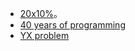 


- [20x10%](https://lars.ingebrigtsen.no/2022/09/20/20x10/)。
- [40 years of programming](https://liw.fi/40/)
- [YX problem](https://www.sicpers.info/blog/)
